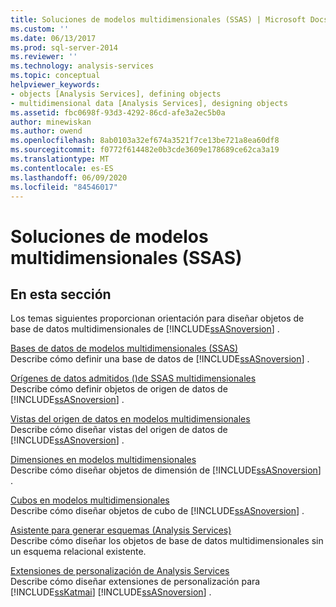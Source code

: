 ```yaml
---
title: Soluciones de modelos multidimensionales (SSAS) | Microsoft Docs
ms.custom: ''
ms.date: 06/13/2017
ms.prod: sql-server-2014
ms.reviewer: ''
ms.technology: analysis-services
ms.topic: conceptual
helpviewer_keywords:
- objects [Analysis Services], defining objects
- multidimensional data [Analysis Services], designing objects
ms.assetid: fbc0698f-93d3-4292-86cd-afe3a2ec5b0a
author: minewiskan
ms.author: owend
ms.openlocfilehash: 8ab0103a32ef674a3521f7ce13be721a8ea60df8
ms.sourcegitcommit: f0772f614482e0b3cde3609e178689ce62ca3a19
ms.translationtype: MT
ms.contentlocale: es-ES
ms.lasthandoff: 06/09/2020
ms.locfileid: "84546017"
---
```

# <a name="multidimensional-model-solutions-ssas"></a>Soluciones de modelos multidimensionales (SSAS)
    
## <a name="in-this-section"></a>En esta sección  
 Los temas siguientes proporcionan orientación para diseñar objetos de base de datos multidimensionales de [!INCLUDE[ssASnoversion](../../includes/ssasnoversion-md.md)] .  
  
 [Bases de datos de modelos multidimensionales &#40;SSAS&#41;](multidimensional-model-databases-ssas.md)  
 Describe cómo definir una base de datos de [!INCLUDE[ssASnoversion](../../includes/ssasnoversion-md.md)] .  
  
 [Orígenes de datos admitidos &#40;&#41;de SSAS multidimensionales](supported-data-sources-ssas-multidimensional.md)  
 Describe cómo definir objetos de origen de datos de [!INCLUDE[ssASnoversion](../../includes/ssasnoversion-md.md)] .  
  
 [Vistas del origen de datos en modelos multidimensionales](data-source-views-in-multidimensional-models.md)  
 Describe cómo diseñar vistas del origen de datos de [!INCLUDE[ssASnoversion](../../includes/ssasnoversion-md.md)] .  
  
 [Dimensiones en modelos multidimensionales](dimensions-in-multidimensional-models.md)  
 Describe cómo diseñar objetos de dimensión de [!INCLUDE[ssASnoversion](../../includes/ssasnoversion-md.md)] .  
  
 [Cubos en modelos multidimensionales](cubes-in-multidimensional-models.md)  
 Describe cómo diseñar objetos de cubo de [!INCLUDE[ssASnoversion](../../includes/ssasnoversion-md.md)] .  
  
 [Asistente para generar esquemas &#40;Analysis Services&#41;](schema-generation-wizard-analysis-services.md)  
 Describe cómo diseñar los objetos de base de datos multidimensionales sin un esquema relacional existente.  
  
 [Extensiones de personalización de Analysis Services](extending-olap/analysis-services-personalization-extensions.md)  
 Describe cómo diseñar extensiones de personalización para [!INCLUDE[ssKatmai](../../includes/sskatmai-md.md)] [!INCLUDE[ssASnoversion](../../includes/ssasnoversion-md.md)] .  
  
  

